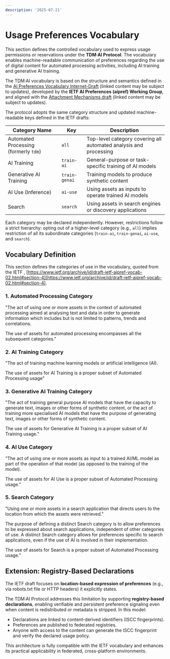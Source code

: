 ```yaml
---
description: '2025-07-21'
---
```


# Usage Preferences Vocabulary

This section defines the controlled vocabulary used to express usage permissions or reservations under the **TDM·AI Protocol**. The vocabulary enables machine-readable communication of preferences regarding the use of digital content for automated processing activities, including AI training and generative AI training.

The TDM·AI vocabulary is based on the structure and semantics defined in the [AI Preferences Vocabulary Internet-Draft](https://www.ietf.org/archive/id/draft-ietf-aipref-vocab-02.html) (linked content may be subject to updates), developed by the **IETF AI Preferences (aipref) Working Group**, and aligned with the [Attachment Mechanisms draft](https://www.ietf.org/archive/id/draft-ietf-aipref-attach-02.html) (linked content may be subject to updates).

The protocol adopts the same category structure and updated machine-readable keys defined in the IETF drafts:

| Category Name                         | Key           | Description                                                       |
| ------------------------------------- | ------------- | ----------------------------------------------------------------- |
| Automated Processing (formerly `tdm`) | `all`         | Top-level category covering all automated analysis and processing |
| AI Training                           | `train-ai`    | General-purpose or task-specific training of AI models            |
| Generative AI Training                | `train-genai` | Training models to produce synthetic content                      |
| AI Use (Inference)                    | `ai-use`      | Using assets as inputs to operate trained AI models               |
| Search                                | `search`      | Using assets in search engines or discovery applications          |

Each category may be declared independently. However, restrictions follow a strict hierarchy: opting out of a higher-level category (e.g., `all`) implies restriction of all its subordinate categories (`train-ai`, `train-genai`, `ai-use`, and `search`).

## Vocabulary Definition <a href="#name-vocabulary-definition" id="name-vocabulary-definition"></a>

This section defines the categories of use in the vocabulary, quoted from the IETF , [https://www.ietf.org/archive/id/draft-ietf-aipref-vocab-02.html#section-4](https://www.ietf.org/archive/id/draft-ietf-aipref-vocab-02.html#section-4).

### 1. Automated Processing Category <a href="#name-automated-processing-catego" id="name-automated-processing-catego"></a>

"The act of using one or more assets in the context of automated processing aimed at analysing text and data in order to generate information which includes but is not limited to patterns, trends and correlations.

The use of assets for automated processing encompasses all the subsequent categories."

### 2. AI Training Category <a href="#name-ai-training-category" id="name-ai-training-category"></a>

"The act of training machine learning models or artificial intelligence (AI).

The use of assets for AI Training is a proper subset of Automated Processing usage"

### 3. Generative AI Training Category <a href="#name-generative-ai-training-cate" id="name-generative-ai-training-cate"></a>

"The act of training general purpose AI models that have the capacity to generate text, images or other forms of synthetic content, or the act of training more specialised AI models that have the purpose of generating text, images or other forms of synthetic content.

The use of assets for Generative AI Training is a proper subset of AI Training usage."

### 4. AI Use Category

"The act of using one or more assets as input to a trained AI/ML model as part of the operation of that model (as opposed to the training of the model).

The use of assets for AI Use is a proper subset of Automated Processing usage."

### 5. Search Category

"Using one or more assets in a search application that directs users to the location from which the assets were retrieved."

The purpose of defining a distinct Search category is to allow preferences to be expressed about search applications, independent of other categories of use. A distinct Search category allows for preferences specific to search applications, even if the use of AI is involved in their implementation.

The use of assets for Search is a proper subset of Automated Processing usage."

## Extension: Registry-Based Declarations

The IETF draft focuses on **location-based expression of preferences** (e.g., via robots.txt file or HTTP headers) it explicitly states.

The TDM·AI Protocol addresses this limitation by supporting **registry-based declarations**, enabling verifiable and persistent preference signaling even when content is redistributed or metadata is stripped. In this model:

* Declarations are linked to content-derived identifiers (ISCC fingerprints).
* Preferences are published to federated registries.
* Anyone with access to the content can generate the ISCC fingerprint and verify the declared usage policy.

This architecture is fully compatible with the IETF vocabulary and enhances its practical applicability in federated, cross-platform environments.
